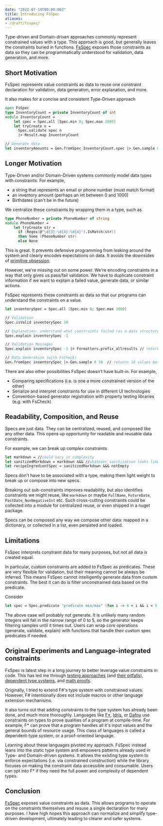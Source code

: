 ```yaml
---
date: "2022-07-14T00:00:00Z"
title: Introducing FsSpec
aliases:
- /draft/fsspec/
---
```


<!-- TODO: consider talking about constraint composition and reuse outside of types -->

Type-driven and Domain-driven approaches commonly represent constrained values with a type. This approach is good, but generally leaves the constraints buried in functions. [FsSpec](https://github.com/farlee2121/FsSpec) exposes those constraints as data so they can be programmatically understood for validation, data generation, and more.

## Short Motivation
FsSpec represents value constraints as data to reuse one constraint declaration for validation, data generation, error explanation, and more.

It also makes for a concise and consistent Type-Driven approach
```fsharp
open FsSpec
type InventoryCount = private InventoryCount of int
module InventoryCount = 
    let spec = Spec.all [Spec.min 0; Spec.max 1000]
    let tryCreate n =
      Spec.validate spec n 
      |> Result.map InventoryCount

// Generate data
let inventoryAmounts = Gen.fromSpec InventoryCount.spec |> Gen.sample 0 10
```

## Longer Motivation
Type-Driven and/or Domain-Driven systems commonly model data types with constraints. For example, 
- a string that represents an email or phone number (must match format)
- an inventory amount (perhaps an int between 0 and 1000)
- Birthdates (can't be in the future)

We centralize these constraints by wrapping them in a type, such as

```fsharp
type PhoneNumber = private PhoneNumber of string
module PhoneNumber = 
    let tryCreate str =
      if (Regex(@"\d{3}-\d{4}-\d{4}").IsMatch(str))
      then Some (PhoneNumber str)
      else None 
```

This is great. It prevents defensive programming from leaking around the system and clearly encodes expectations on data. It avoids the downsides of [primitive obsession](https://grabbagoft.blogspot.com/2007/12/dealing-with-primitive-obsession.html).

However, we're missing out on some power. We're encoding constraints in a way that only gives us pass/fail validation. 
We have to duplicate constraint information if we want to explain a failed value, generate data, or similar actions.

FsSpec represents these constraints as data so that our programs can understand the constraints on a value. 

```fsharp
let inventorySpec = Spec.all [Spec.min 0; Spec.max 1000]

// Validation
Spec.isValid inventorySpec 20

// Explanation: understand what constraints failed (as a data structure)
Spec.explain inventorySpec -1

// Validation Messages
Spec.explain inventorySpec -1 |> Formatters.prefix_allresults // returns: "-1 failed with: and [min 0 (FAIL); max 1000 (OK)]"

// Data Generation (with FsCheck)
Gen.fromSpec inventorySpec |> Gen.sample 0 10  // returns 10 values between 0 and 1000
```

There are also other possibilities FsSpec doesn't have built-in. For example,
- Comparing specifications (i.e. is one a more constrained version of the other)
- Serialize and interpret constraints for use in different UI technologies
- Convention-based generator registration with property testing libraries (e.g. with FsCheck)

## Readability, Composition, and Reuse

Specs are just data. They can be centralized, reused, and composed like any other data.
This opens up opportunity for readable and reusable data constraints. 

For example, we can break up complex constraints

```fsharp
let markdown = //could vary in complexity
let sanitizedMarkdown = markdown &&& //whatever sanitization looks like
let recipeIngredientSpec = sanitizedMarkdown &&& notEmpty 
```

Specs don't have to be associated with a type, making them light weight to break up or compose into new specs.

Breaking out sub-constraints improves readability, but also identifies constraints we might reuse, like `markdown` or maybe `FullName`, `FutureDate`, `PastDate`, `NonNegativeInt` etc.
Such cross-cutting constraints could be collected into a module for centralized reuse, or even shipped in a nuget package.

Specs can be composed any way we compose other data: mapped in a dictionary, or collected in a list, even persisted and loaded.

## Limitations

FsSpec interprets constraint data for many purposes, but not all data is created equal. 

In particular, custom constraints are added to FsSpec as predicates. These are very flexible for validation, but their meaning cannot be always be inferred.
This means FsSpec cannot intelligently generate data from custom constraints. The best it can do is filter unconstrained data based on the predicate.

Consider
```fsharp
let spec = Spec.predicate "predicate min/max" (fun i -> 0 < i && i < 5)
```

The above case will probably not generate. It is unlikely many random integers will fall in the narrow range of 0 to 5, so the generator keeps filtering samples until it times out. 
Users can wrap core operations (generate, validate, explain) with functions that handle their custom spec predicates if needed. 


## Original Experiments and Language-integrated constraints

FsSpec is latest step in a long journey to better leverage value constraints in code. This has led me through [testing approaches](../posts/2022-06-03-Improved-completeness-automatic-random-testing.md) (and [their pitfalls](../posts/2022-08-01-Spec-Test-Pitfalls.md)), [dependent type systems](../posts/2022-08-05-Clojure-spec-dependent.md), and [math proofs](../posts/2022-08-12-Normalizing-Boolean-Expressions.md). 

Originally, I tried to extend F#'s type system with constrained values. However, F# intentionally does not include macros or other language extension mechanisms. 

It also turns out that adding constraints to the type system has already been done, and much more thoroughly. Languages like [F*](https://www.fstar-lang.org/), [Idris](https://www.idris-lang.org/), or [Dafny](https://github.com/dafny-lang/dafny) use constraints on types to prove qualities of a program at compile-time. For example, F* can prove that a program handles all it's input values and the general bounds of resource usage. This class of languages is called a dependent-type system, or a proof-oriented language.

Learning about these languages pivoted my approach. FsSpec instead leans into the static type system and empowers patterns already used in Type- and Domain-driven systems. It allows the existing type system to enforce expectations (i.e. via constrained construction) while the library focuses on making the constraint data accessible and consumable. Users can opt into F* if they need the full power and complexity of dependent types. 

## Conclusion

[FsSpec](https://github.com/farlee2121/FsSpec) exposes value constraints as data. This allows programs to operate on the constraints themselves and resuse a single declaration for many purposes.
I have high hopes this approach can normalize and simplify type-driven development, ultimately leading to clearer and safer systems.